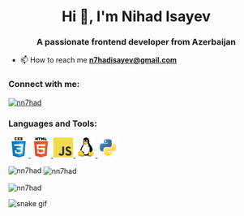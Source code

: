 <h1 align="center">Hi 👋, I'm Nihad Isayev</h1>
<h3 align="center">A passionate frontend developer from Azerbaijan</h3>

- 📫 How to reach me **n7hadisayev@gmail.com**

<h3 align="left">Connect with me:</h3>
<p align="left">
<a href="https://instagram.com/nn7had" target="blank"><img align="center" src="https://raw.githubusercontent.com/rahuldkjain/github-profile-readme-generator/master/src/images/icons/Social/instagram.svg" alt="nn7had" height="30" width="40" /></a>
</p>

<h3 align="left">Languages and Tools:</h3>
<p align="left"> <a href="https://www.w3schools.com/css/" target="_blank" rel="noreferrer"> <img src="https://raw.githubusercontent.com/devicons/devicon/master/icons/css3/css3-original-wordmark.svg" alt="css3" width="40" height="40"/> </a> <a href="https://www.w3.org/html/" target="_blank" rel="noreferrer"> <img src="https://raw.githubusercontent.com/devicons/devicon/master/icons/html5/html5-original-wordmark.svg" alt="html5" width="40" height="40"/> </a> <a href="https://developer.mozilla.org/en-US/docs/Web/JavaScript" target="_blank" rel="noreferrer"> <img src="https://raw.githubusercontent.com/devicons/devicon/master/icons/javascript/javascript-original.svg" alt="javascript" width="40" height="40"/> </a> <a href="https://www.linux.org/" target="_blank" rel="noreferrer"> <img src="https://raw.githubusercontent.com/devicons/devicon/master/icons/linux/linux-original.svg" alt="linux" width="40" height="40"/> </a> <a href="https://www.python.org" target="_blank" rel="noreferrer"> <img src="https://raw.githubusercontent.com/devicons/devicon/master/icons/python/python-original.svg" alt="python" width="40" height="40"/> </a> </p>

<p><img align="left" src="https://github-readme-stats.vercel.app/api/top-langs?username=nn7had&show_icons=true&locale=en&layout=compact" alt="nn7had" /></p>

<p>&nbsp;<img align="center" src="https://github-readme-stats.vercel.app/api?username=nn7had&show_icons=true&locale=en" alt="nn7had" /></p>

<p><img align="center" src="https://github-readme-streak-stats.herokuapp.com/?user=nn7had&" alt="nn7had" /></p>



![snake gif](https://github.com/nn7had/nn7had/blob/output/github-contribution-grid-snake.gif)
